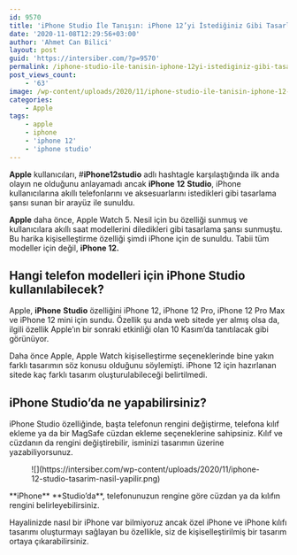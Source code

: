 ```yaml
---
id: 9570
title: 'iPhone Studio İle Tanışın: iPhone 12’yi İstediğiniz Gibi Tasarlayın'
date: '2020-11-08T12:29:56+03:00'
author: 'Ahmet Can Bilici'
layout: post
guid: 'https://intersiber.com/?p=9570'
permalink: /iphone-studio-ile-tanisin-iphone-12yi-istediginiz-gibi-tasarlayin/
post_views_count:
    - '63'
image: /wp-content/uploads/2020/11/iphone-studio-ile-tanisin-iphone-12-yi-istediginiz-gibi-tasarlayin.png
categories:
    - Apple
tags:
    - apple
    - iphone
    - 'iphone 12'
    - 'iphone studio'
---
```


**Apple** kullanıcıları, #**iPhone12studio** adlı hashtagle karşılaştığında ilk anda olayın ne olduğunu anlayamadı ancak **iPhone** **12** **Studio**, iPhone kullanıcılarına akıllı telefonlarını ve aksesuarlarını istedikleri gibi tasarlama şansı sunan bir arayüz ile sunuldu.

**Apple** daha önce, Apple Watch 5. Nesil için bu özelliği sunmuş ve kullanıcılara akıllı saat modellerini diledikleri gibi tasarlama şansı sunmuştu. Bu harika kişiselleştirme özelliği şimdi iPhone için de sunuldu. Tabii tüm modeller için değil, **iPhone 12.**

## Hangi telefon modelleri için iPhone Studio kullanılabilecek?

Apple, **iPhone** **Studio** özelliğini iPhone 12, iPhone 12 Pro, iPhone 12 Pro Max ve iPhone 12 mini için sundu. Özellik şu anda web sitede yer almış olsa da, ilgili özellik Apple’ın bir sonraki etkinliği olan 10 Kasım’da tanıtılacak gibi görünüyor.

Daha önce Apple, Apple Watch kişiselleştirme seçeneklerinde bine yakın farklı tasarımın söz konusu olduğunu söylemişti. iPhone 12 için hazırlanan sitede kaç farklı tasarım oluşturulabileceği belirtilmedi.

## iPhone Studio’da ne yapabilirsiniz?

iPhone Studio özelliğinde, başta telefonun rengini değiştirme, telefona kılıf ekleme ya da bir MagSafe cüzdan ekleme seçeneklerine sahipsiniz. Kılıf ve cüzdanın da rengini değiştirebilir, isminizi tasarımın üzerine yazabiliyorsunuz.

<figure class="wp-block-image size-large">![](https://intersiber.com/wp-content/uploads/2020/11/iphone-12-studio-tasarim-nasil-yapilir.png)</figure>**iPhone** **Studio’da**, telefonunuzun rengine göre cüzdan ya da kılıfın rengini belirleyebilirsiniz.

Hayalinizde nasıl bir iPhone var bilmiyoruz ancak özel iPhone ve iPhone kılıfı tasarımı oluşturmayı sağlayan bu özellikle, siz de kişiselleştirilmiş bir tasarım ortaya çıkarabilirsiniz.